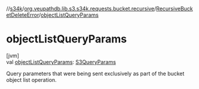 //[s34k](../../../index.md)/[org.veupathdb.lib.s3.s34k.requests.bucket.recursive](../index.md)/[RecursiveBucketDeleteError](index.md)/[objectListQueryParams](object-list-query-params.md)

# objectListQueryParams

[jvm]\
val [objectListQueryParams](object-list-query-params.md): [S3QueryParams](../../org.veupathdb.lib.s3.s34k.fields.query_params/-s3-query-params/index.md)

Query parameters that were being sent exclusively as part of the bucket object list operation.
